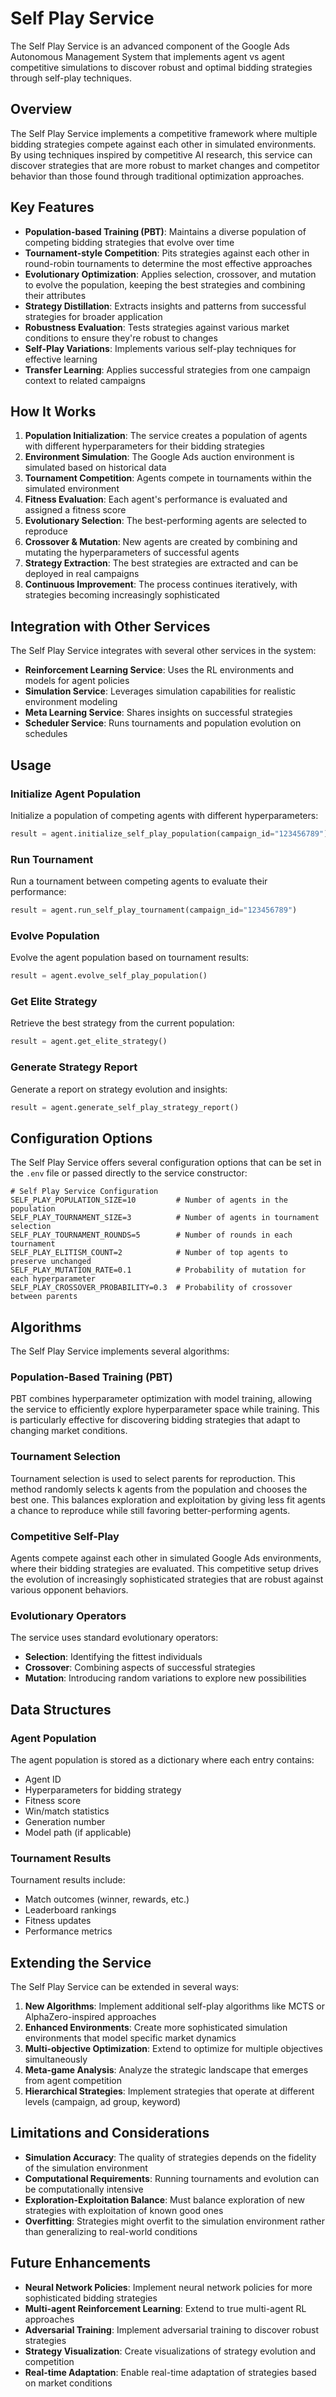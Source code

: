 # Self Play Service

The Self Play Service is an advanced component of the Google Ads Autonomous Management System that implements agent vs agent competitive simulations to discover robust and optimal bidding strategies through self-play techniques.

## Overview

The Self Play Service implements a competitive framework where multiple bidding strategies compete against each other in simulated environments. By using techniques inspired by competitive AI research, this service can discover strategies that are more robust to market changes and competitor behavior than those found through traditional optimization approaches.

## Key Features

- **Population-based Training (PBT)**: Maintains a diverse population of competing bidding strategies that evolve over time
- **Tournament-style Competition**: Pits strategies against each other in round-robin tournaments to determine the most effective approaches
- **Evolutionary Optimization**: Applies selection, crossover, and mutation to evolve the population, keeping the best strategies and combining their attributes
- **Strategy Distillation**: Extracts insights and patterns from successful strategies for broader application
- **Robustness Evaluation**: Tests strategies against various market conditions to ensure they're robust to changes
- **Self-Play Variations**: Implements various self-play techniques for effective learning
- **Transfer Learning**: Applies successful strategies from one campaign context to related campaigns

## How It Works

1. **Population Initialization**: The service creates a population of agents with different hyperparameters for their bidding strategies
2. **Environment Simulation**: The Google Ads auction environment is simulated based on historical data
3. **Tournament Competition**: Agents compete in tournaments within the simulated environment
4. **Fitness Evaluation**: Each agent's performance is evaluated and assigned a fitness score
5. **Evolutionary Selection**: The best-performing agents are selected to reproduce
6. **Crossover & Mutation**: New agents are created by combining and mutating the hyperparameters of successful agents
7. **Strategy Extraction**: The best strategies are extracted and can be deployed in real campaigns
8. **Continuous Improvement**: The process continues iteratively, with strategies becoming increasingly sophisticated

## Integration with Other Services

The Self Play Service integrates with several other services in the system:

- **Reinforcement Learning Service**: Uses the RL environments and models for agent policies
- **Simulation Service**: Leverages simulation capabilities for realistic environment modeling
- **Meta Learning Service**: Shares insights on successful strategies
- **Scheduler Service**: Runs tournaments and population evolution on schedules

## Usage

### Initialize Agent Population

Initialize a population of competing agents with different hyperparameters:

```python
result = agent.initialize_self_play_population(campaign_id="123456789")
```

### Run Tournament

Run a tournament between competing agents to evaluate their performance:

```python
result = agent.run_self_play_tournament(campaign_id="123456789")
```

### Evolve Population

Evolve the agent population based on tournament results:

```python
result = agent.evolve_self_play_population()
```

### Get Elite Strategy

Retrieve the best strategy from the current population:

```python
result = agent.get_elite_strategy()
```

### Generate Strategy Report

Generate a report on strategy evolution and insights:

```python
result = agent.generate_self_play_strategy_report()
```

## Configuration Options

The Self Play Service offers several configuration options that can be set in the `.env` file or passed directly to the service constructor:

```
# Self Play Service Configuration
SELF_PLAY_POPULATION_SIZE=10         # Number of agents in the population
SELF_PLAY_TOURNAMENT_SIZE=3          # Number of agents in tournament selection
SELF_PLAY_TOURNAMENT_ROUNDS=5        # Number of rounds in each tournament
SELF_PLAY_ELITISM_COUNT=2            # Number of top agents to preserve unchanged
SELF_PLAY_MUTATION_RATE=0.1          # Probability of mutation for each hyperparameter
SELF_PLAY_CROSSOVER_PROBABILITY=0.3  # Probability of crossover between parents
```

## Algorithms

The Self Play Service implements several algorithms:

### Population-Based Training (PBT)

PBT combines hyperparameter optimization with model training, allowing the service to efficiently explore hyperparameter space while training. This is particularly effective for discovering bidding strategies that adapt to changing market conditions.

### Tournament Selection

Tournament selection is used to select parents for reproduction. This method randomly selects k agents from the population and chooses the best one. This balances exploration and exploitation by giving less fit agents a chance to reproduce while still favoring better-performing agents.

### Competitive Self-Play

Agents compete against each other in simulated Google Ads environments, where their bidding strategies are evaluated. This competitive setup drives the evolution of increasingly sophisticated strategies that are robust against various opponent behaviors.

### Evolutionary Operators

The service uses standard evolutionary operators:
- **Selection**: Identifying the fittest individuals
- **Crossover**: Combining aspects of successful strategies
- **Mutation**: Introducing random variations to explore new possibilities

## Data Structures

### Agent Population

The agent population is stored as a dictionary where each entry contains:
- Agent ID
- Hyperparameters for bidding strategy
- Fitness score
- Win/match statistics
- Generation number
- Model path (if applicable)

### Tournament Results

Tournament results include:
- Match outcomes (winner, rewards, etc.)
- Leaderboard rankings
- Fitness updates
- Performance metrics

## Extending the Service

The Self Play Service can be extended in several ways:

1. **New Algorithms**: Implement additional self-play algorithms like MCTS or AlphaZero-inspired approaches
2. **Enhanced Environments**: Create more sophisticated simulation environments that model specific market dynamics
3. **Multi-objective Optimization**: Extend to optimize for multiple objectives simultaneously
4. **Meta-game Analysis**: Analyze the strategic landscape that emerges from agent competition
5. **Hierarchical Strategies**: Implement strategies that operate at different levels (campaign, ad group, keyword)

## Limitations and Considerations

- **Simulation Accuracy**: The quality of strategies depends on the fidelity of the simulation environment
- **Computational Requirements**: Running tournaments and evolution can be computationally intensive
- **Exploration-Exploitation Balance**: Must balance exploration of new strategies with exploitation of known good ones
- **Overfitting**: Strategies might overfit to the simulation environment rather than generalizing to real-world conditions

## Future Enhancements

- **Neural Network Policies**: Implement neural network policies for more sophisticated bidding strategies
- **Multi-agent Reinforcement Learning**: Extend to true multi-agent RL approaches
- **Adversarial Training**: Implement adversarial training to discover robust strategies
- **Strategy Visualization**: Create visualizations of strategy evolution and competition
- **Real-time Adaptation**: Enable real-time adaptation of strategies based on market conditions 